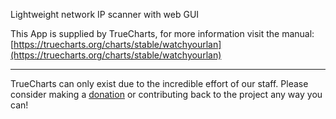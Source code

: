 Lightweight network IP scanner with web GUI

This App is supplied by TrueCharts, for more information visit the manual: [https://truecharts.org/charts/stable/watchyourlan](https://truecharts.org/charts/stable/watchyourlan)

---

TrueCharts can only exist due to the incredible effort of our staff.
Please consider making a [donation](https://truecharts.org/about/sponsor) or contributing back to the project any way you can!
